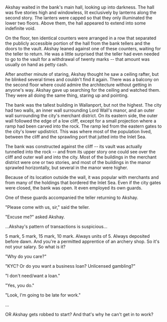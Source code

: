 Akshay waited in the bank's main hall, looking up into darkness. The hall was five stories high and windowless, lit exclusively by lanterns along the second story. The lanters were capped so that they only illuminated the lower two floors. Above them, the hall appeared to extend into some indefinite void.

On the floor, ten identical <marble> counters were arranged in a row that separated the publicly accessible portion of the hall from the bank tellers and the doors to the vault. Akshay leaned against one of these counters, waiting for the teller to return. He was a little surprised that the teller had even needed to go to the vault for a withdrawal of twenty marks -- that amount was usually on hand as petty cash.

After another minute of staring, Akshay thought he saw a ceiling rafter, but he blinked several times and couldn't find it again. There was a balcony on the second floor where <tourists> could admire the architecture without getting in anyone's way. Akshay gave up searching for the ceiling and watched them. They were all doing the same thing, staring up and pointing.

The bank was the tallest building in Wallanport, but not the highest. The city had two walls, an inner wall surrounding Lord Wall's manor, and an outer wall surrounding the city's merchant district. On its eastern side, the outer wall followed the edge of a low cliff, except for a small projection where a ramp had been carved into the rock. The ramp led from the eastern gates to the city's lower updistrict. This was where most of the population lived, between the cliff and the sprawling port that jutted into the Inlet Sea.

The bank was constructed against the cliff -- its vault was actually tunnelled into the rock -- and from its upper story one could see over the cliff and outer wall and into the city. Most of the buildings in the merchant district were one or two stories, and most of the buildings in the manor sprawled horizontally, but several in the manor were higher.

Because of its location outside the wall, it was popular with merchants and <nobles> from many of the holdings that bordered the Inlet Sea. Even if the city gates were closed, the bank was open. It even employed its own guards.

One of these guards accompanied the teller returning to Akshay.

"Please come with us, sir," said the teller.

"Excuse me?" asked Akshay.

...Akshay's pattern of transactions is suspicious...

5 mark, 5 mark, 15 mark, 10 mark. Always units of 5. Always deposited before dawn. And you're a permitted apprentice of an archery shop. So it's not your salary. So what is it?

"Why do you care?"

"KYC? Or do you want a business loan? Unlicensed gambling?"

"I don't need/want a loan."

"Yes, you do."

"Look, I'm going to be late for work."

...

OR Akshay gets robbed to start? And that's why he can't get in to work?
